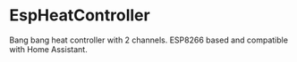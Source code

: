 # EspHeatController
Bang bang heat controller with 2 channels. ESP8266 based and compatible with Home Assistant.
